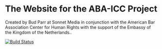 # The Website for the ABA-ICC Project

Created by Bud Parr at Sonnet Media in conjunction with the American Bar Association Center for Human Rights with the support of the Embassy of the Kingdom of the Netherlands..


[![Build Status](https://travis-ci.org/sonnetmedia/aba-icc.svg?branch=master)](https://travis-ci.org/sonnetmedia/aba-icc)
